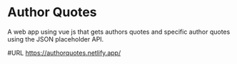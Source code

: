 # Author Quotes
A web app using vue js that gets authors quotes and specific author quotes using the JSON placeholder API.

#URL
https://authorquotes.netlify.app/



